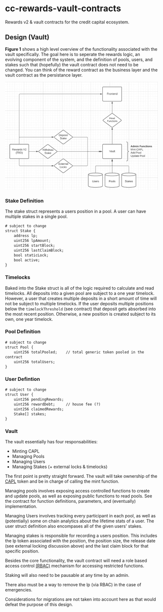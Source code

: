 # cc-rewards-vault-contracts
Rewards v2 &amp; vault contracts for the credit capital ecosystem.

## Design (Vault)
**Figure 1** shows a high level overview of the functionality associated with the vault specifically. The goal here is to seperate the rewards logic, an evolving component of the system, and the definition of pools, users, and stakes such that (hopefully) the vault contract does not need to be changed. You can think of the reward contract as the business layer and the vault contract as the persistance layer.

![design illustration](assets/cc-v-design.jpg "Overview of Rewards V2")

### Stake Definition
The stake struct represents a users position in a pool. A user can have multiple stakes in a single pool.
```
# subject to change
struct Stake {
    address lp;
    uint256 lpAmount;
    uint256 startBlock;
    uint256 lastClaimBlock;
    bool staticLock;
    bool active;
}
```

### Timelocks
Baked into the Stake struct is all of the logic required to calculate and read timelocks. All deposits into a given pool are subject to a one year timelock. However, a user that creates multiple deposits in a short amount of time will not be subject to multiple timelocks. If the user deposits multiple positions below the ``timelockThreshold`` (see contract) that deposit gets absorbed into the most recent position. Otherwise, a new position is created subject to its own, one year timelock.

### Pool Definition
```
# subject to change
struct Pool {
    uint256 totalPooled;    // total generic token pooled in the contract
    uint256 totalUsers;
}
```

### User Defintion
```
# subject to change
struct User {
    uint256 pendingRewards;
    uint256 rewardDebt;     // house fee (?)
    uint256 claimedRewards;
    Stake[] stakes;
}
```

### Vault
The vault essentially has four responsabilities:
- Minting CAPL
- Managing Pools
- Managing Users
- Managing Stakes (+ external locks & timelocks)

The first point is pretty straight forward. The vault will take ownership of the [CAPL](https://github.com/CreditCapital-io/CreditCapital-Contracts/blob/main/Deploy%201/CAPL.sol) token and be in charge of calling the mint function.

Managing pools involves exposing access controlled functions to create and update pools, as well as exposing public functions to read pools. See the contract for function definitions, parameters, and (eventually) implementation.

Managing Users involves tracking every participant in each pool, as well as (potentially) some on chain analytics about the lifetime stats of a user. The user struct definition also encompases all of the given users' stakes.

Managing stakes is responsible for recording a users position. This includes the lp token associated with the position, the position size, the release date (see external locking discussion above) and the last claim block for that specific position.

Besides the core functionality, the vault contract will need a role based access control [(RBAC)](https://docs.openzeppelin.com/contracts/2.x/api/access#Roles) mechanism for accessing restricted functions.

Staking will also need to be pausable at any time by an admin.

There also must be a way to remove the lp (via RBAC) in the case of emergencies.

Considerations for migrations are not taken into account here as that would defeat the purpose of this design.

